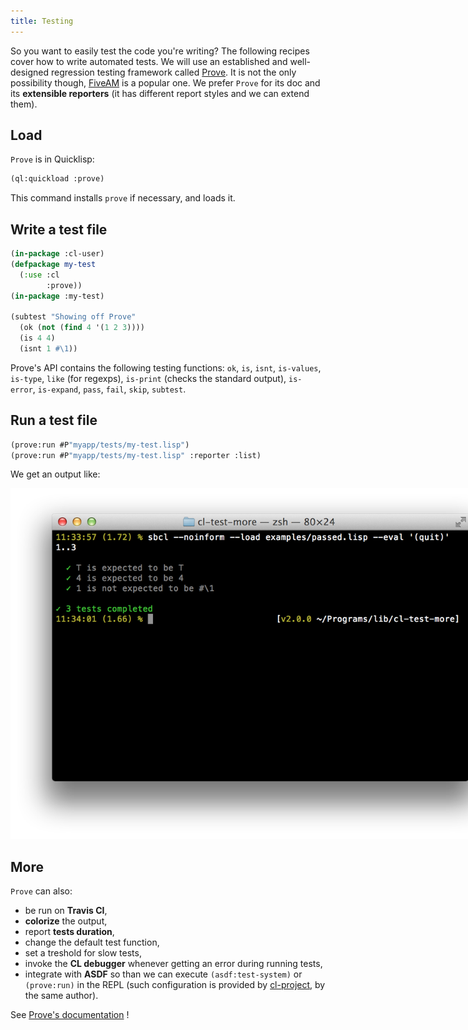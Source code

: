 ```yaml
---
title: Testing
---
```


So you want to easily test the code you're writing? The following
recipes cover how to write automated tests. We will use an established
and well-designed regression testing framework called
[Prove](https://github.com/fukamachi/prove). It is not the only
possibility though, [FiveAM](http://quickdocs.org/fiveam/api) is a
popular one. We prefer `Prove` for its doc and its **extensible
reporters** (it has different report styles and we can extend
them).


<a name="install"></a>

## Load

`Prove` is in Quicklisp:

~~~lisp
(ql:quickload :prove)
~~~

This command installs `prove` if necessary, and loads it.

<a name="writetest"></a>

## Write a test file

~~~lisp
(in-package :cl-user)
(defpackage my-test
  (:use :cl
        :prove))
(in-package :my-test)

(subtest "Showing off Prove"
  (ok (not (find 4 '(1 2 3))))
  (is 4 4)
  (isnt 1 #\1))

~~~

Prove's API contains the following testing functions: `ok`, `is`,
`isnt`, `is-values`, `is-type`, `like` (for regexps), `is-print`
(checks the standard output), `is-error`, `is-expand`, `pass`, `fail`,
`skip`, `subtest`.


## Run a test file

~~~lisp
(prove:run #P"myapp/tests/my-test.lisp")
(prove:run #P"myapp/tests/my-test.lisp" :reporter :list)
~~~

We get an output like:

<img src="assets/prove-report.png"
     style="max-width: 800px"/>


## More

`Prove` can also:

* be run on **Travis CI**,
* **colorize** the output,
* report **tests duration**,
* change the default test function,
* set a treshold for slow tests,
* invoke the **CL debugger** whenever getting an error during running tests,
* integrate with **ASDF** so than we can execute `(asdf:test-system)` or
  `(prove:run)` in the REPL (such configuration is provided by
  [cl-project](https://github.com/fukamachi/cl-project), by the same
  author).

See [Prove's documentation](https://github.com/fukamachi/prove) !
